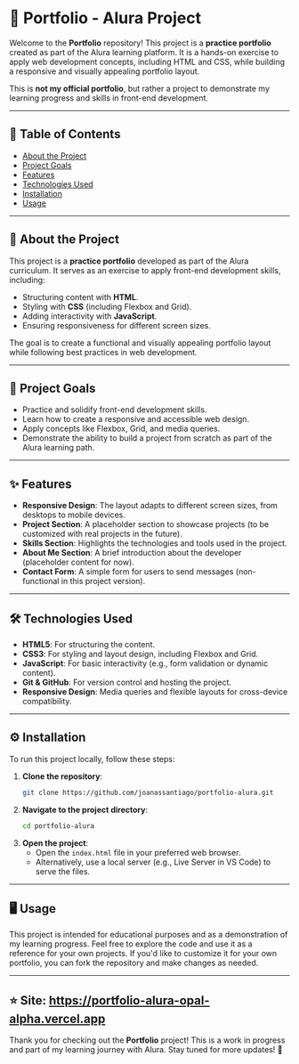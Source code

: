 # 📂 Portfolio - Alura Project

Welcome to the **Portfolio** repository! This project is a **practice portfolio** created as part of the Alura learning platform. It is a hands-on exercise to apply web development concepts, including HTML and CSS, while building a responsive and visually appealing portfolio layout.

This is **not my official portfolio**, but rather a project to demonstrate my learning progress and skills in front-end development.

---

## 📑 Table of Contents

- [About the Project](#about-the-project)
- [Project Goals](#project-goals)
- [Features](#features)
- [Technologies Used](#technologies-used)
- [Installation](#installation)
- [Usage](#usage)


---

## 🚀 About the Project

This project is a **practice portfolio** developed as part of the Alura curriculum. It serves as an exercise to apply front-end development skills, including:

- Structuring content with **HTML**.
- Styling with **CSS** (including Flexbox and Grid).
- Adding interactivity with **JavaScript**.
- Ensuring responsiveness for different screen sizes.

The goal is to create a functional and visually appealing portfolio layout while following best practices in web development.

---

## 🎯 Project Goals

- Practice and solidify front-end development skills.
- Learn how to create a responsive and accessible web design.
- Apply concepts like Flexbox, Grid, and media queries.
- Demonstrate the ability to build a project from scratch as part of the Alura learning path.

---

## ✨ Features

- **Responsive Design**: The layout adapts to different screen sizes, from desktops to mobile devices.
- **Project Section**: A placeholder section to showcase projects (to be customized with real projects in the future).
- **Skills Section**: Highlights the technologies and tools used in the project.
- **About Me Section**: A brief introduction about the developer (placeholder content for now).
- **Contact Form**: A simple form for users to send messages (non-functional in this project version).

---

## 🛠️ Technologies Used

- **HTML5**: For structuring the content.
- **CSS3**: For styling and layout design, including Flexbox and Grid.
- **JavaScript**: For basic interactivity (e.g., form validation or dynamic content).
- **Git & GitHub**: For version control and hosting the project.
- **Responsive Design**: Media queries and flexible layouts for cross-device compatibility.

---

## ⚙️ Installation

To run this project locally, follow these steps:

1. **Clone the repository**:
   ```bash
   git clone https://github.com/joanassantiago/portfolio-alura.git
   ```
2. **Navigate to the project directory**:
   ```bash
   cd portfolio-alura
   ```
3. **Open the project**:
   - Open the `index.html` file in your preferred web browser.
   - Alternatively, use a local server (e.g., Live Server in VS Code) to serve the files.

---

## 🖥️ Usage

This project is intended for educational purposes and as a demonstration of my learning progress. Feel free to explore the code and use it as a reference for your own projects. If you'd like to customize it for your own portfolio, you can fork the repository and make changes as needed.

---

## ⭐ Site: https://portfolio-alura-opal-alpha.vercel.app

Thank you for checking out the **Portfolio** project! This is a work in progress and part of my learning journey with Alura. Stay tuned for more updates! 🚀
